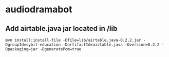 # audiodramabot

## Add airtable.java jar located in /lib
    mvn install:install-file -Dfile=lib/airtable.java-0.2.2.jar -DgroupId=sybit-education -DartifactId=airtable.java -Dversion=0.2.2 -Dpackaging=jar -DgeneratePom=true
